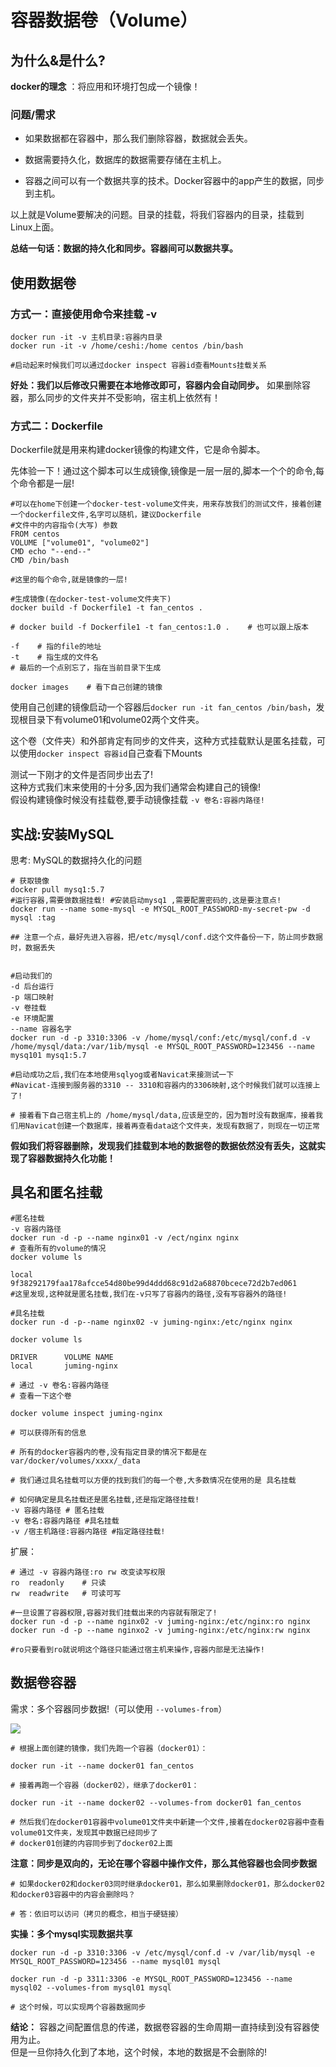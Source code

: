 # 容器数据卷（Volume）

## 为什么&是什么?

**docker的理念** ：将应用和环境打包成一个镜像！

### 问题/需求

- 如果数据都在容器中，那么我们删除容器，数据就会丢失。

- 数据需要持久化，数据库的数据需要存储在主机上。

- 容器之间可以有一个数据共享的技术。Docker容器中的app产生的数据，同步到主机。

以上就是Volume要解决的问题。目录的挂载，将我们容器内的目录，挂载到Linux上面。

**总结一句话：数据的持久化和同步。容器间可以数据共享。**

## 使用数据卷

### 方式一：直接使用命令来挂载 -v

```shell
docker run -it -v 主机目录:容器内目录
docker run -it -v /home/ceshi:/home centos /bin/bash

#启动起来时候我们可以通过docker inspect 容器id查看Mounts挂载关系
```

**好处：我们以后修改只需要在本地修改即可，容器内会自动同步。** 如果删除容器，那么同步的文件夹并不受影响，宿主机上依然有！

### 方式二：Dockerfile

Dockerfile就是用来构建docker镜像的构建文件，它是命令脚本。

先体验一下！通过这个脚本可以生成镜像,镜像是一层一层的,脚本一个个的命令,每个命令都是一层!

```shell
#可以在home下创建一个docker-test-volume文件夹，用来存放我们的测试文件，接着创建一个dockerfile文件,名字可以随机，建议Dockerfile
#文件中的内容指令(大写) 参数
FROM centos
VOLUME ["volume01", "volume02"]
CMD echo "--end--"
CMD /bin/bash

#这里的每个命令,就是镜像的一层!
```

```shell
#生成镜像(在docker-test-volume文件夹下)
docker build -f Dockerfile1 -t fan_centos .

# docker build -f Dockerfile1 -t fan_centos:1.0 .    # 也可以跟上版本

-f    # 指的file的地址
-t    # 指生成的文件名
# 最后的一个点别忘了，指在当前目录下生成

docker images    # 看下自己创建的镜像
```

使用自己创建的镜像启动一个容器后`docker run -it fan_centos /bin/bash`，发现根目录下有volume01和volume02两个文件夹。

这个卷（文件夹）和外部肯定有同步的文件夹，这种方式挂载默认是匿名挂载，可以使用`docker inspect 容器id`自己查看下Mounts

测试一下刚才的文件是否同步出去了!  
这种方式我们末来使用的十分多,因为我们通常会构建自己的镜像!  
假设构建镜像时候没有挂载卷,要手动镜像挂载 `-v 卷名:容器内路径!`

## 实战:安装MySQL

思考: MySQL的数据持久化的问题

```shell
# 获取镜像
docker pull mysq1:5.7
#运行容器,需要做数据挂载! #安装启动mysq1 ,需要配置密码的,这是要注意点!
docker run --name some-mysql -e MYSQL_ROOT_PASSWORD-my-secret-pw -d mysql :tag

## 注意一个点，最好先进入容器，把/etc/mysql/conf.d这个文件备份一下，防止同步数据时，数据丢失 


#启动我们的
-d 后台运行
-p 端口映射
-v 卷挂载
-e 环境配置
--name 容器名字
docker run -d -p 3310:3306 -v /home/mysql/conf:/etc/mysql/conf.d -v /home/mysql/data:/var/1ib/mysql -e MYSQL_ROOT_PASSWORD=123456 --name mysq101 mysq1:5.7

#启动成功之后,我们在本地使用sqlyog或者Navicat来接测试一下
#Navicat-连接到服务器的3310 -- 3310和容器内的3306映射,这个时候我们就可以连接上了!  

# 接着看下自己宿主机上的 /home/mysql/data,应该是空的，因为暂时没有数据库，接着我们用Navicat创建一个数据库，接着再查看data这个文件夹，发现有数据了，则现在一切正常

```

**假如我们将容器删除，发现我们挂载到本地的数据卷的数据依然没有丢失，这就实现了容器数据持久化功能！**

## 具名和匿名挂载

```shell
#匿名挂载
-v 容器内路径
docker run -d -p --name nginx01 -v /ect/nginx nginx
# 查看所有的volume的情况
docker volume ls

local 		9f38292179faa178afcce54d80be99d4ddd68c91d2a68870bcece72d2b7ed061
#这里发现,这种就是匿名挂载,我们在-v只写了容器内的路径,没有写容器外的路径!

#具名挂载
docker run -d -p--name nginx02 -v juming-nginx:/etc/nginx nginx

docker volume ls

DRIVER		VOLUME NAME
local		juming-nginx

# 通过 -v 卷名:容器内路径
# 查看一下这个卷

docker volume inspect juming-nginx

# 可以获得所有的信息

# 所有的docker容器内的卷,没有指定目录的情况下都是在 var/docker/volumes/xxxx/_data

# 我们通过具名挂载可以方便的找到我们的每一个卷,大多数情况在使用的是 具名挂载

```

```shell
# 如何确定是具名挂载还是匿名挂载,还是指定路径挂载!
-v 容器内路径 # 匿名挂载
-v 卷名:容器内路径 #具名挂载
-v /宿主机路径:容器内路径 #指定路径挂载!
```

扩展：

```shell
# 通过 -v 容器内路径:ro rw 改变读写权限
ro  readonly	# 只读
rw	readwrite	# 可读可写

#一旦设置了容器权限,容器对我们挂载出来的内容就有限定了!
docker run -d -p --name nginx02 -v juming-nginx:/etc/nginx:ro nginx
docker run -d -p --name nginxo2 -v juming-nginx:/etc/nginx:rw nginx

#ro只要看到ro就说明这个路径只能通过宿主机来操作,容器内部是无法操作!
```



## 数据卷容器

需求：多个容器同步数据!（可以使用 `--volumes-from`）

![](https://p9-juejin.byteimg.com/tos-cn-i-k3u1fbpfcp/0fcb5f33be0c4b62a9a28b3a6c611f39~tplv-k3u1fbpfcp-zoom-in-crop-mark:1512:0:0:0.awebp)

```shell
# 根据上面创建的镜像，我们先跑一个容器（docker01）：  

docker run -it --name docker01 fan_centos

# 接着再跑一个容器（docker02），继承了docker01：  

docker run -it --name docker02 --volumes-from docker01 fan_centos

# 然后我们在docker01容器中volume01文件夹中新建一个文件,接着在docker02容器中查看volume01文件夹，发现其中数据已经同步了
# docker01创建的内容同步到了docker02上面

```

**注意：同步是双向的，无论在哪个容器中操作文件，那么其他容器也会同步数据**

```shell
# 如果docker02和docker03同时继承docker01，那么如果删除docker01，那么docker02和docker03容器中的内容会删除吗？

# 答：依旧可以访问（拷贝的概念，相当于硬链接）

```

**实操：多个mysql实现数据共享**

```shell
docker run -d -p 3310:3306 -v /etc/mysql/conf.d -v /var/lib/mysql -e MYSQL_ROOT_PASSWORD=123456 --name mysql01 mysql

docker run -d -p 3311:3306 -e MYSQL_ROOT_PASSWORD=123456 --name mysql02 --volumes-from mysql01 mysql

# 这个时候，可以实现两个容器数据同步
```

**结论：** 容器之间配置信息的传递，数据卷容器的生命周期一直持续到没有容器使用为止。  
但是一旦你持久化到了本地，这个时候，本地的数据是不会删除的!


